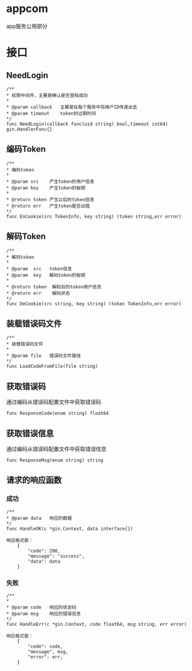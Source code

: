 # appcom
app服务公用部分

# 接口
## NeedLogin
```
/**
* 权限中间件，主要是确认是否登陆成功
*
* @param callback 	主要是在每个服务中将用户ID传递出去
* @param timeout 	token的过期时间
*/ 
func NeedLogin(callback func(uid string) bool,timeout int64) gin.HandlerFunc{}
```

## 编码Token
```
/**
* 编码token
* 
* @param src 	产生token的用户信息
* @param key 	产生token的秘钥
*
* @return token 产生以后的token信息
* @return err 	产生token是否出错
*/
func EnCookie(src TokenInfo, key string) (token string,err error)
```

## 解码Token
```
/**
* 解码token
*
* @param  src 	token信息
* @param  key 	解码token的秘钥
*
* @return token  解码后的token用户信息
* @return err    解码状态
*/
func DeCookie(src string, key string) (token TokenInfo,err error) 
```

## 装载错误码文件
```
/**
* 装载错误码文件
*
* @param file 	错误码文件路径
*/
func LoadCodeFromFile(file string) 
```

## 获取错误码
通过编码从错误码配置文件中获取错误码
```
func ResponseCode(enum string) float64
```

## 获取错误信息
通过编码从错误码配置文件中获取错误信息
```
func ResponseMsg(enum string) string
```

## 请求的响应函数
### 成功
```
/**
* @param data 	响应的数据
*/
func HandleOK(c *gin.Context, data interface{})

响应格式是：
	{
		"code": 200,
		"message": "success",
		"data": data
	}
```
### 失败
```
/**
*
* @param code 	响应的状态码
* @param msg 	响应的错误信息
*/
func HandleErr(c *gin.Context, code float64, msg string, err error)

响应格式是：
	{
		"code": code,
		"message", msg,
		"error": err,
	}
```

